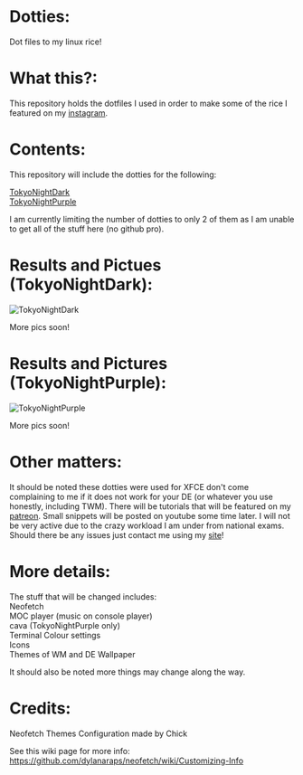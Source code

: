 # Dotties:
Dot files to my linux rice!






# What this?:
This repository holds the dotfiles I used in order to make some of the rice I featured on my [instagram](https://instagram.com/pendragonscode).





# Contents:
This repository will include the dotties for the following:

[TokyoNightDark](https://www.instagram.com/p/CbB0vIEhlec/)  
[TokyoNightPurple](https://www.instagram.com/p/CZq7D17h8rV/)

I am currently limiting the number of dotties to only 2 of them as I am unable to get all of the stuff here (no github pro).






# Results and Pictues (TokyoNightDark):
![TokyoNightDark](https://i.imgur.com/JHWQyH8.jpeg)  


More pics soon!



# Results and Pictures (TokyoNightPurple):
![TokyoNightPurple](https://i.imgur.com/ScBLyNa.jpeg)  


More pics soon!





# Other matters:
It should be noted these dotties were used for XFCE don't come complaining to me if it does not work for your DE (or whatever you use honestly, including TWM). There will be tutorials that will be featured on my [patreon](https://www.patreon.com/Pendragonscode). Small snippets will be posted on youtube some time later. I will not be very active due to the crazy workload I am under from national exams. Should there be any issues just contact me using my [site](https://code.senghong.xyz)!

# More details:
The stuff that will be changed includes:  
Neofetch  
MOC player (music on console player)  
cava (TokyoNightPurple only)  
Terminal Colour settings  
Icons  
Themes of WM and DE
Wallpaper


It should also be noted more things may change along the way.


# Credits:

Neofetch Themes
Configuration made by Chick

See this wiki page for more info: 
https://github.com/dylanaraps/neofetch/wiki/Customizing-Info
